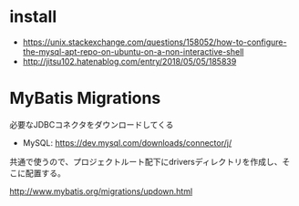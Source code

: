 # install

- https://unix.stackexchange.com/questions/158052/how-to-configure-the-mysql-apt-repo-on-ubuntu-on-a-non-interactive-shell
- http://jitsu102.hatenablog.com/entry/2018/05/05/185839


# MyBatis Migrations

必要なJDBCコネクタをダウンロードしてくる

- MySQL: https://dev.mysql.com/downloads/connector/j/

共通で使うので、プロジェクトルート配下にdriversディレクトリを作成し、そこに配置する。

http://www.mybatis.org/migrations/updown.html

